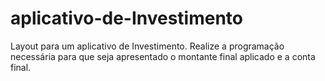 # aplicativo-de-Investimento

Layout para um aplicativo de Investimento. Realize a programação necessária para que seja apresentado o montante final aplicado e a conta final.
